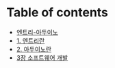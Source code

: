 # Table of contents

* [엔트리-아두이노](README.md)
* [1. 엔트리란](entry.md)
* [2. 아두이노란](arduino.md)
* [3장 소프트웨어 개발](3.md)

